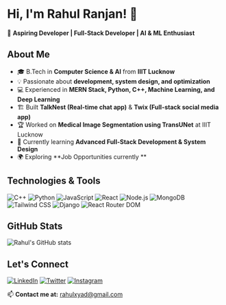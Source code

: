 # Hi, I'm Rahul Ranjan! 👋

🚀 **Aspiring Developer | Full-Stack Developer | AI & ML Enthusiast**

## About Me
- 🎓 B.Tech in **Computer Science & AI** from **IIIT Lucknow**
- 💡 Passionate about **development, system design, and optimization**
- 💻 Experienced in **MERN Stack, Python, C++, Machine Learning, and Deep Learning**
- 🏗️ Built **TalkNest (Real-time chat app)** & **Twix (Full-stack social media app)**
- 🏆 Worked on **Medical Image Segmentation using TransUNet** at IIIT Lucknow
- 🎯 Currently learning **Advanced Full-Stack Development & System Design**
- 🌍 Exploring **Job Opportunities currently **


## Technologies & Tools
![C++](https://img.shields.io/badge/C%2B%2B-00599C?style=for-the-badge&logo=c%2B%2B&logoColor=white)
![Python](https://img.shields.io/badge/Python-3776AB?style=for-the-badge&logo=python&logoColor=white)
![JavaScript](https://img.shields.io/badge/JavaScript-F7DF1E?style=for-the-badge&logo=javascript&logoColor=black)
![React](https://img.shields.io/badge/React-20232A?style=for-the-badge&logo=react&logoColor=61DAFB)
![Node.js](https://img.shields.io/badge/Node.js-339933?style=for-the-badge&logo=nodedotjs&logoColor=white)
![MongoDB](https://img.shields.io/badge/MongoDB-47A248?style=for-the-badge&logo=mongodb&logoColor=white)
![Tailwind CSS](https://img.shields.io/badge/Tailwind_CSS-38B2AC?style=for-the-badge&logo=tailwind-css&logoColor=white)
![Django](https://img.shields.io/badge/Django-092E20?style=for-the-badge&logo=django&logoColor=white)
![React Router DOM](https://img.shields.io/badge/React_Router_DOM-CA4245?style=for-the-badge&logo=react&logoColor=white)

## GitHub Stats
![Rahul's GitHub stats](https://github-readme-stats.vercel.app/api?username=rahulranjan&show_icons=true&theme=radical)

## Let's Connect
[![LinkedIn](https://img.shields.io/badge/LinkedIn-0A66C2?style=for-the-badge&logo=linkedin&logoColor=white)](https://www.linkedin.com/in/rahulranjan64/)
[![Twitter](https://img.shields.io/badge/Twitter-1DA1F2?style=for-the-badge&logo=twitter&logoColor=white)](https://x.com/RahulRa29479562)
[![Instagram](https://img.shields.io/badge/Instagram-E4405F?style=for-the-badge&logo=instagram&logoColor=white)](https://www.instagram.com/rahulranjan_64/)


📫 **Contact me at:** rahulxyad@gmail.com
